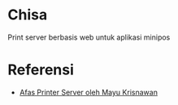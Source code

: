 # Chisa
Print server berbasis web untuk aplikasi minipos

# Referensi
- [Afas Printer Server oleh Mayu Krisnawan](https://bitbucket.org/mayukrisnawan/afas-printer-server)
